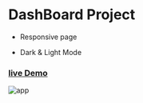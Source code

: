 # DashBoard Project 

- Responsive page 

- Dark & Light Mode

### [live Demo](https://m2001said.github.io/DashBoard/)

![app](https://user-images.githubusercontent.com/91760639/190576262-af07b2cd-48d3-475d-9100-dfbfdf8fe23f.jpg)

